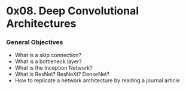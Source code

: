 # 0x08. Deep Convolutional Architectures

### General Objectives

* What is a skip connection?
* What is a bottleneck layer?
* What is the Inception Network?
* What is ResNet? ResNeXt? DenseNet?
* How to replicate a network architecture by reading a journal article